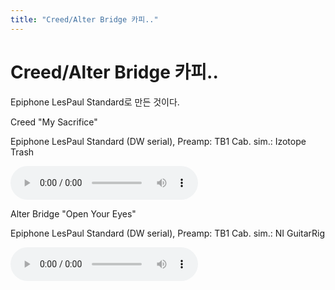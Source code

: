 ```yaml
---
title: "Creed/Alter Bridge 카피.."
---
```

# Creed/Alter Bridge 카피..


Epiphone LesPaul Standard로 만든 것이다.

Creed "My Sacrifice"

Epiphone LesPaul Standard (DW serial),
Preamp: TB1
Cab. sim.: Izotope Trash

![audio](d41d8cd98f00b204e9800998ecf8427e.mp3)


Alter Bridge "Open Your Eyes"


Epiphone LesPaul Standard (DW serial),
Preamp: TB1
Cab. sim.: NI GuitarRig

![audio](d41d8cd98f00b204e9800998ecf8427e.mp3)




